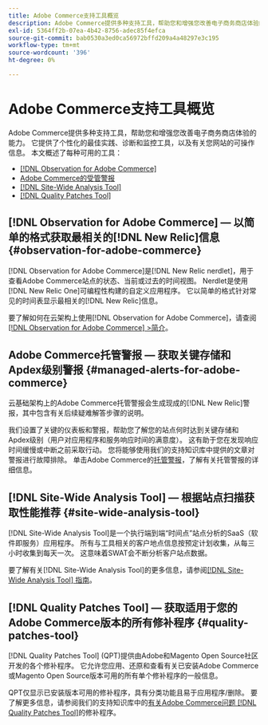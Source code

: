```yaml
---
title: Adobe Commerce支持工具概览
description: Adobe Commerce提供多种支持工具，帮助您和增强您改善电子商务商店体验的能力。
exl-id: 5364ff2b-07ea-4b42-8756-adec85f4efca
source-git-commit: bab0530a3ed0ca56972bffd209a4a48297e3c195
workflow-type: tm+mt
source-wordcount: '396'
ht-degree: 0%

---
```


# Adobe Commerce支持工具概览

Adobe Commerce提供多种支持工具，帮助您和增强您改善电子商务商店体验的能力。
它提供了个性化的最佳实践、诊断和监控工具，以及有关您网站的可操作信息。
本文概述了每种可用的工具：

* [[!DNL Observation for Adobe Commerce]](#observation-for-adobe-commerce)
* [Adobe Commerce的受管警报](#managed-alerts-for-adobe-commerce)
* [[!DNL Site-Wide Analysis Tool]](#site-wide-analysis-tool)
* [[!DNL Quality Patches Tool]](#quality-patches-tool)

## [!DNL Observation for Adobe Commerce] — 以简单的格式获取最相关的[!DNL New Relic]信息 {#observation-for-adobe-commerce}

[!DNL Observation for Adobe Commerce]是[!DNL New Relic nerdlet]，用于查看Adobe Commerce站点的状态、当前或过去的时间视图。 Nerdlet是使用[!DNL New Relic One]可编程性构建的自定义应用程序。 它以简单的格式针对常见的时间表显示最相关的[!DNL New Relic]信息。

要了解如何在云架构上使用[!DNL Observation for Adobe Commerce]，请查阅[[!DNL Observation for Adobe Commerce] >简介](https://experienceleague.adobe.com/docs/commerce-operations/tools/observation-for-adobe-commerce/intro.html)。

## Adobe Commerce托管警报 — 获取关键存储和Apdex级别警报  {#managed-alerts-for-adobe-commerce}

云基础架构上的Adobe Commerce托管警报会生成现成的[!DNL New Relic]警报，其中包含有关后续疑难解答步骤的说明。

我们设置了关键的仪表板和警报，帮助您了解您的站点何时达到关键存储和Apdex级别（用户对应用程序和服务响应时间的满意度）。 这有助于您在发现响应时间缓慢或中断之前采取行动。 您将能够使用我们的支持知识库中提供的文章对警报进行故障排除。 单击Adobe Commerce的[托管警报](https://experienceleague.adobe.com/en/docs/commerce-operations/tools/managed-alerts-for-adobe-commerce/managed-alerts-for-magento-commerce)，了解有关托管警报的详细信息。


## [!DNL Site-Wide Analysis Tool] — 根据站点扫描获取性能推荐 {#site-wide-analysis-tool}

[!DNL Site-Wide Analysis Tool]是一个执行端到端“时间点”站点分析的SaaS（软件即服务）应用程序。 所有与工具相关的客户地点信息按预定计划收集，从每三小时收集到每天一次。 这意味着SWAT会不断分析客户站点数据。

要了解有关[!DNL Site-Wide Analysis Tool]的更多信息，请参阅[[!DNL Site-Wide Analysis Tool] 指南](https://experienceleague.adobe.com/docs/commerce-operations/tools/site-wide-analysis-tool/intro.html)。

## [!DNL Quality Patches Tool] — 获取适用于您的Adobe Commerce版本的所有修补程序 {#quality-patches-tool}

[!DNL Quality Patches Tool] (QPT)提供由Adobe和Magento Open Source社区开发的各个修补程序。 它允许您应用、还原和查看有关已安装Adobe Commerce或Magento Open Source版本可用的所有单个修补程序的一般信息。

QPT仅显示已安装版本可用的修补程序，具有分类功能且易于应用程序/删除。 要了解更多信息，请参阅我们的支持知识库中的[有关Adobe Commerce问题 [!DNL Quality Patches Tool]](https://experienceleague.adobe.com/en/docs/commerce-operations/tools/quality-patches-tool/check-patch-for-magento-issue-with-magento-quality-patches)的修补程序。
